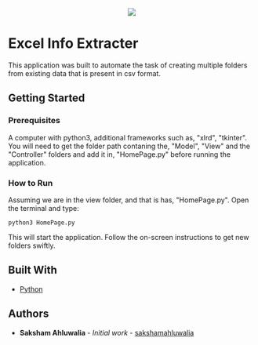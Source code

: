 <div align="center">
  <img src ="http://www.icym.edu.my/v13/images/python-developers_b02fb.png" />
</div>

# Excel Info Extracter
This application was built to automate the task of creating multiple folders from existing data that
is present in csv format.

## Getting Started

### Prerequisites

A computer with python3, additional frameworks such as, "xlrd", "tkinter". You will need to get the folder path contaning the, "Model", "View" and the "Controller" folders and add it in, "HomePage.py" before running the application.

### How to Run

Assuming we are in the view folder, and that is has, "HomePage.py". Open the terminal and type:
```
python3 HomePage.py
```
This will start the application. Follow the on-screen instructions to get new folders swiftly.

## Built With

* [Python](https://www.python.org)

## Authors

* **Saksham Ahluwalia** - *Initial work* - [sakshamahluwalia](https://github.com/sakshamahluwalia)
